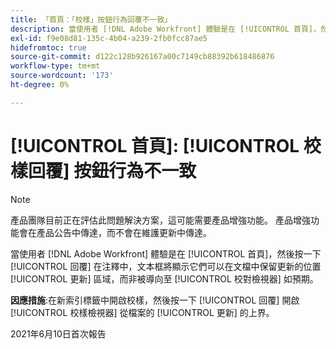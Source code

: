 ```yaml
---
title: 「首頁：「校樣」按鈕行為回覆不一致」
description: 當使用者 [!DNL Adobe Workfront] 體驗是在 [!UICONTROL 首頁]，然後按一下 [!UICONTROL 回覆] 在留言中，文字方塊隨即顯示，可在其中保留更新 [!UICONTROL 檔案更新] 區域，而非如預期導向至校對檢視器。
exl-id: f9e08d81-135c-4b04-a239-2fb0fcc87ae5
hidefromtoc: true
source-git-commit: d122c128b926167a00c7149cb88392b618486876
workflow-type: tm+mt
source-wordcount: '173'
ht-degree: 0%

---
```


# [!UICONTROL 首頁]: [!UICONTROL 校樣回覆] 按鈕行為不一致

>[!NOTE]
>
>產品團隊目前正在評估此問題解決方案，這可能需要產品增強功能。 產品增強功能會在產品公告中傳達，而不會在維護更新中傳達。

當使用者 [!DNL Adobe Workfront] 體驗是在 [!UICONTROL 首頁]，然後按一下 [!UICONTROL 回覆] 在注釋中，文本框將顯示它們可以在文檔中保留更新的位置 [!UICONTROL 更新] 區域，而非被導向至 [!UICONTROL 校對檢視器] 如預期。

**因應措施**:在新索引標籤中開啟校樣，然後按一下 [!UICONTROL 回覆] 開啟 [!UICONTROL 校樣檢視器] 從檔案的 [!UICONTROL 更新] 的上界。

2021年6月10日首次報告
